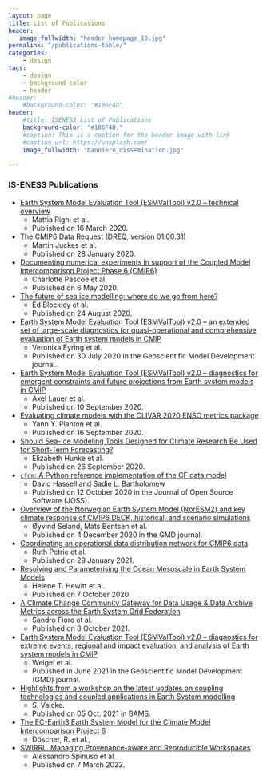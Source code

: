 ```yaml
---
layout: page
title: List of Publications
header:
   image_fullwidth: "header_homepage_13.jpg"
permalink: "/publications-table/"
categories:
    - design
tags:
    - design
    - background color
    - header
#header:
    #background-color: "#186F4D"
header:
    #title: ISENES3 List of Publications
    background-color: "#186F4D;"
    #caption: This is a caption for the header image with link
    #caption_url: https://unsplash.com/
    image_fullwidth: "banniere_dissemination.jpg"

---
```


###  IS-ENES3 Publications

- [Earth System Model Evaluation Tool (ESMValTool) v2.0 – technical overview](https://gmd.copernicus.org/articles/13/1179/2020/)
  - Mattia Righi et al.
  - Published on 16 March 2020. 
- [The CMIP6 Data Request (DREQ, version 01.00.31)](https://gmd.copernicus.org/articles/13/201/2020/)
  - Martin Juckes et al.
  - Published on 28 January 2020. 
- [Documenting numerical experiments in support of the Coupled Model Intercomparison Project Phase 6 (CMIP6)](https://gmd.copernicus.org/articles/13/2149/2020/)
  - Charlotte Pascoe et al.
  - Published on 6 May 2020. 
- [The future of sea ice modelling: where do we go from here?](https://journals.ametsoc.org/view/journals/bams/101/8/bamsD200073.xml)
  - Ed Blockley et al.
  - Published on 24 August 2020. 
- [Earth System Model Evaluation Tool (ESMValTool) v2.0 – an extended set of large-scale diagnostics for quasi-operational and comprehensive evaluation of Earth system models in CMIP](https://gmd.copernicus.org/articles/13/3383/2020/)
  - Veronika Eyring et al.
  - Published on 30 July 2020 in the Geoscientific Model Development journal. 
- [Earth System Model Evaluation Tool (ESMValTool) v2.0 – diagnostics for emergent constraints and future projections from Earth system models in CMIP](https://gmd.copernicus.org/articles/13/4205/2020/)
  - Axel Lauer et al.
  - Published on 10 September 2020. 
- [Evaluating climate models with the CLIVAR 2020 ENSO metrics package](https://journals.ametsoc.org/view/journals/bams/102/2/BAMS-D-19-0337.1.xml?tab_body=pdf)
  - Yann Y. Planton et al.
  - Published on 16 September 2020. 
- [Should Sea-Ice Modeling Tools Designed for Climate Research Be Used for Short-Term Forecasting?](https://link.springer.com/article/10.1007/s40641-020-00162-y)
  - Elizabeth Hunke et al.
  - Published on 26 September 2020. 
- [`cfdm`: A Python reference implementation of the CF data model](https://joss.theoj.org/papers/10.21105/joss.02717)
  - David Hassell and Sadie L. Bartholomew
  - Published on 12 October 2020 in the Journal of Open Source Software (JOSS). 
- [Overview of the Norwegian Earth System Model (NorESM2) and key climate response of CMIP6 DECK, historical, and scenario simulations](https://gmd.copernicus.org/articles/13/6165/2020/)
  - Øyvind Seland, Mats Bentsen et al.
  - Published on 4 December 2020 in the GMD journal. 
- [Coordinating an operational data distribution network for CMIP6 data](https://gmd.copernicus.org/articles/14/629/2021/)
  - Ruth Petrie et al.
  - Published on 29 January 2021. 
- [Resolving and Parameterising the Ocean Mesoscale in Earth System Models](https://link.springer.com/article/10.1007/s40641-020-00164-w#Ack1)
  - Helene T. Hewitt et al.
  - Published on 7 October 2020. 
- [A Climate Change Community Gateway for Data Usage & Data Archive Metrics across the Earth System Grid Federation](http://ceur-ws.org/Vol-2975/paper5.pdf)
  - Sandro Fiore et al.
  - Published on 8 October 2021. 
- [Earth System Model Evaluation Tool (ESMValTool) v2.0 – diagnostics for extreme events, regional and impact evaluation, and analysis of Earth system models in CMIP](https://gmd.copernicus.org/articles/14/3159/2021/#top)
  - Weigel et al.
  - Published in June 2021 in the Geoscientific Model Development (GMD) journal. 
- [Highlights from a workshop on the latest updates on coupling technologies and coupled applications in Earth System modelling](https://journals.ametsoc.org/view/journals/bams/103/3/BAMS-D-21-0045.1.xml)
  - S. Valcke.
  - Published on 05 Oct. 2021 in BAMS. 
- [The EC-Earth3 Earth System Model for the Climate Model Intercomparison Project 6](https://gmd.copernicus.org/preprints/gmd-2020-446/)
  - Döscher, R. et al., 
- [SWIRRL. Managing Provenance-aware and Reproducible Workspaces](https://direct.mit.edu/dint/article/doi/10.1162/dint_a_00129/109846/SWIRRL-Managing-Provenance-aware-and-Reproducible)
  - Alessandro Spinuso et al.
  - Published on 7 March 2022. 
